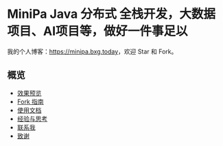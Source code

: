 # MiniPa Java 分布式 全栈开发，大数据项目、AI项目等，做好一件事足以

我的个人博客：<https://minipa.bxg.today>，欢迎 Star 和 Fork。

## 概览

<!-- vim-markdown-toc GFM -->

* [效果预览](#效果预览)
* [Fork 指南](#fork-指南)
* [使用文档](#使用文档)
* [经验与思考](#经验与思考)
* [联系我](#联系我)
* [致谢](#致谢)

